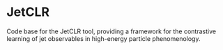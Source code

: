 # JetCLR
Code base for the JetCLR tool, providing a framework for the contrastive learning of jet observables in high-energy particle phenomenology.
